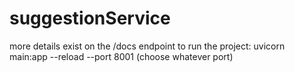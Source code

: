 # suggestionService
more details exist on the /docs endpoint
to run the project:
uvicorn main:app --reload --port 8001 (choose whatever port)